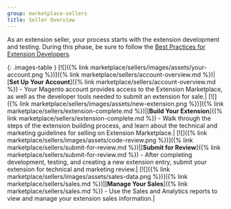 ```yaml
---
group: marketplace-sellers
title: Seller Overview
---
```


As an extension seller, your process starts with the extension development and testing. During this phase, be sure to follow the [Best Practices for Extension Developers][1].

{: .images-table }
[![]({% link marketplace/sellers/images/assets/your-account.png %})]({% link marketplace/sellers/account-overview.md %})|[**Set Up Your Account**]({% link marketplace/sellers/account-overview.md %}) - Your Magento account provides access to the Extension Marketplace, as well as the developer tools needed to submit an extension for sale.|
[![]({% link marketplace/sellers/images/assets/new-extension.png %})]({% link marketplace/sellers/extension-complete.md %})|[**Build Your Extension**]({% link marketplace/sellers/extension-complete.md %}) - Walk through the steps of the extension building process, and learn about the technical and marketing guidelines for selling on Extension Marketplace.|
[![]({% link marketplace/sellers/images/assets/code-review.png %})]({% link marketplace/sellers/submit-for-review.md %})|[**Submit for Review**]({% link marketplace/sellers/submit-for-review.md %}) - After completing development, testing, and creating a new extension entry, submit your extension for technical and marketing review.|
[![]({% link marketplace/sellers/images/assets/sales-data.png %})]({% link marketplace/sellers/sales.md %})|[**Manage Your Sales**]({% link marketplace/sellers/sales.md %}) - Use the Sales and Analytics reports to view and manage your extension sales information.|

[1]: https://devdocs.magento.com/guides/v2.3/ext-best-practices/bk-ext-best-practices.html